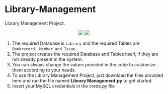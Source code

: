 # Library-Management

Library Management Project. <br/>

<p align="center">
  <img src="https://forthebadge.com/images/badges/made-with-python.svg" /> 
  <img src="https://forthebadge.com/images/badges/built-with-love.svg" />
</p>

1. The required Database is `Library` and the required Tables are `Bookrecord, Member and Issue`.
2. The project creates the required Database and Tables itself, if they are not already present in the system.
3. You can always change the values provided in the code to customize them according to your needs.
4. To use the Library Management Project, just download the files provided here and run the file named **Library Management.py** to get started.
5. Insert your MySQL credentials in the creds.py file
